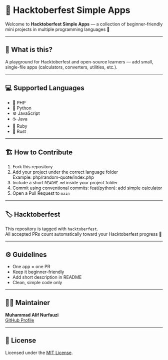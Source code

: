 # 🎯 Hacktoberfest Simple Apps

Welcome to **Hacktoberfest Simple Apps** — a collection of beginner-friendly mini projects in multiple programming languages 🌱  

---

## 🧩 What is this?
A playground for Hacktoberfest and open-source learners — add small, single-file apps (calculators, converters, utilities, etc.).

---

## 💻 Supported Languages
- 🐘 PHP
- 🐍 Python
- ⚙️ JavaScript
- ☕ Java
- 💎 Ruby
- 🦀 Rust

---

## 🏗️ How to Contribute
1. Fork this repository  
2. Add your project under the correct language folder  
   Example:
    php/random-quote/index.php
3. Include a short `README.md` inside your project folder  
4. Commit using conventional commits:
    feat(python): add simple calculator
5. Open a Pull Request to `main`

---

## 🏷️ Hacktoberfest
This repository is tagged with `hacktoberfest`.  
All accepted PRs count automatically toward your Hacktoberfest progress 🎉

---

## ⚙️ Guidelines
- One app = one PR  
- Keep it beginner-friendly  
- Add short description in README  
- Clean, simple code only

---

## 🧑‍💻 Maintainer
**Muhammad Alif Nurfauzi**  
[GitHub Profile](https://github.com/aliffauzi34)

---

## 📄 License
Licensed under the [MIT License](LICENSE).
